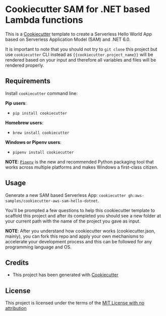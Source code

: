 # Cookiecutter SAM for .NET based Lambda functions

This is a [Cookiecutter](https://github.com/audreyr/cookiecutter) template to create a Serverless Hello World App based on Serverless Application Model (SAM) and .NET 6.0.

It is important to note that you should not try to `git clone` this project but use `cookiecutter` CLI instead as ``{{cookiecutter.project_name}}`` will be rendered based on your input and therefore all variables and files will be rendered properly.

## Requirements

Install `cookiecutter` command line:

**Pip users**:

* `pip install cookiecutter`

**Homebrew users**:

* `brew install cookiecutter`

**Windows or Pipenv users**:

* `pipenv install cookiecutter`

**NOTE**: [`Pipenv`](https://github.com/pypa/pipenv) is the new and recommended Python packaging tool that works across multiple platforms and makes Windows a first-class citizen.

## Usage

Generate a new SAM based Serverless App: `cookiecutter gh:aws-samples/cookiecutter-aws-sam-hello-dotnet`. 

You'll be prompted a few questions to help this cookiecutter template to scaffold this project and after its completed you should see a new folder at your current path with the name of the project you gave as input.

**NOTE**: After you understand how cookiecutter works (cookiecutter.json, mainly), you can fork this repo and apply your own mechanisms to accelerate your development process and this can be followed for any programming language and OS.

## Credits

* This project has been generated with [Cookiecutter](https://github.com/audreyr/cookiecutter)

## License

This project is licensed under the terms of the [MIT License with no attribution](/LICENSE)
